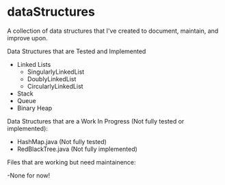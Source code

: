 # dataStructures
A collection of data structures that I've created to document, maintain, and improve upon.

Data Structures that are Tested and Implemented
- Linked Lists
    - SingularlyLinkedList
    - DoublyLinkedList
    - CircularlyLinkedList
- Stack
- Queue
- Binary Heap

Data Structures that are a Work In Progress (Not fully tested or implemented):

- HashMap.java          (Not fully tested)
- RedBlackTree.java     (Not fully implemented)

Files that are working but need maintainence:

-None for now! 

